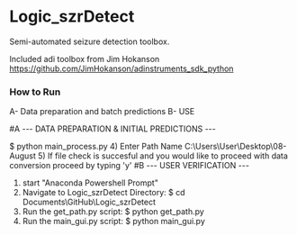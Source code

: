 # Logic_szrDetect
Semi-automated seizure detection toolbox. 

Included adi toolbox from Jim Hokanson https://github.com/JimHokanson/adinstruments_sdk_python

### How to Run

A- Data preparation and batch predictions
B- USE

#A --- DATA PREPARATION & INITIAL PREDICTIONS ---

$ python main_process.py
4) Enter Path Name
C:\Users\User\Desktop\08-August
5) If file check is succesful and you would like to proceed 
with data conversion proceed by typing 'y'
#B --- USER VERIFICATION ---
1) start "Anaconda Powershell Prompt"
2) Navigate to Logic_szrDetect Directory:
$ cd Documents\GitHub\Logic_szrDetect
3) Run the get_path.py script: 
$ python get_path.py
4) Run the main_gui.py script:
$ python main_gui.py

